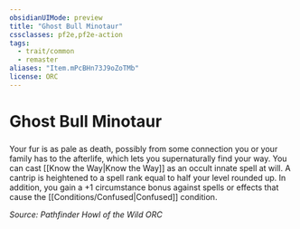 ```yaml
---
obsidianUIMode: preview
title: "Ghost Bull Minotaur"
cssclasses: pf2e,pf2e-action
tags:
  - trait/common
  - remaster
aliases: "Item.mPcBHn73J9oZoTMb"
license: ORC
---
```

# Ghost Bull Minotaur

### 






Your fur is as pale as death, possibly from some connection you or your family has to the afterlife, which lets you supernaturally find your way. You can cast [[Know the Way|Know the Way]] as an occult innate spell at will. A cantrip is heightened to a spell rank equal to half your level rounded up. In addition, you gain a +1 circumstance bonus against spells or effects that cause the [[Conditions/Confused|Confused]] condition.

*Source: Pathfinder Howl of the Wild*
*ORC*